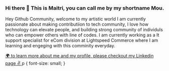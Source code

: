 ### Hi there 👋 This is Maitri, you can call me by my shortname Mou. 

<P>
Hey Github Community, welcome to my artistic world 
I am currently passionate about making contributiion to tech community, I love how technology can elevate people, and building strong community of individuls who can empower others with line of codes. I am currently working as a It support specialist for eCom division at Lightspeed Commerce where I am learning and engeging with this comminity everyday.
</p>

<a href="https://www.linkedin.com/in/maitri-mou/?originalSubdomain=ca" > 🌍 to learn more about me and my profile, please checkout my Linkedin page ✌ </a>
p {
  font-size: small;
}

